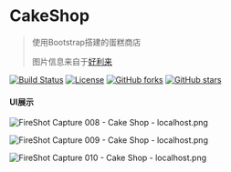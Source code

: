 # CakeShop
>使用Bootstrap搭建的蛋糕商店
>
>图片信息来自于[好利来](http://www.holiland.com/)

[![Build Status](https://img.shields.io/travis/otale/tale.svg?style=flat-square)](https://github.com/saowu/CakeShop)
[![License](https://img.shields.io/badge/license-MIT-4EB1BA.svg?style=flat-square)](https://github.com/saowu/CakeShop)
[![GitHub forks](https://img.shields.io/github/forks/saowu/CakeShop.svg?style=flat-square)](https://github.com/saowu/CakeShop/network)
[![GitHub stars](https://img.shields.io/github/stars/saowu/CakeShop.svg?style=flat-square)](https://github.com/saowu/CakeShop/stargazers)



#### UI展示
![FireShot Capture 008 - Cake Shop - localhost.png](https://i.loli.net/2020/03/15/J2RAhKkwgeOPpIN.png)

![FireShot Capture 009 - Cake Shop - localhost.png](https://i.loli.net/2020/03/15/TZBdlPOyGev3aWi.png)

![FireShot Capture 010 - Cake Shop - localhost.png](https://i.loli.net/2020/03/15/Z24iL3qAdyD1BUI.png)